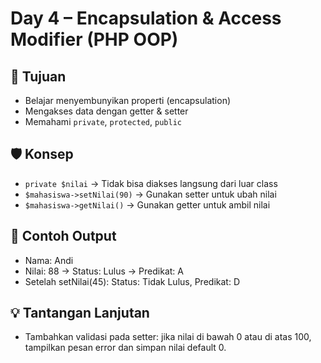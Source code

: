 # Day 4 – Encapsulation & Access Modifier (PHP OOP)

## 🎯 Tujuan

- Belajar menyembunyikan properti (encapsulation)
- Mengakses data dengan getter & setter
- Memahami `private`, `protected`, `public`

## 🛡️ Konsep

- `private $nilai` → Tidak bisa diakses langsung dari luar class
- `$mahasiswa->setNilai(90)` → Gunakan setter untuk ubah nilai
- `$mahasiswa->getNilai()` → Gunakan getter untuk ambil nilai

## 🧪 Contoh Output

- Nama: Andi
- Nilai: 88 → Status: Lulus → Predikat: A
- Setelah setNilai(45): Status: Tidak Lulus, Predikat: D

## 💡 Tantangan Lanjutan

- Tambahkan validasi pada setter: jika nilai di bawah 0 atau di atas 100, tampilkan pesan error dan simpan nilai default 0.
